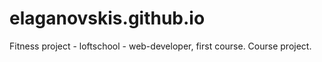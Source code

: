 # elaganovskis.github.io
Fitness project - loftschool - web-developer, first course. Course project. 
